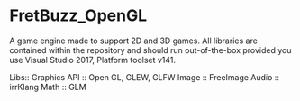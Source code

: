 # FretBuzz_OpenGL

A game engine made to support 2D and 3D games. 
All libraries are contained within the repository and should run out-of-the-box provided you use Visual Studio 2017, Platform toolset v141.

Libs::
	Graphics API :: Open GL, GLEW, GLFW
    Image        :: FreeImage
	Audio        :: irrKlang
	Math         :: GLM